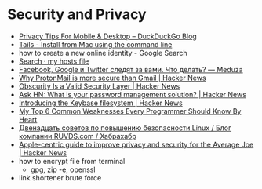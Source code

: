 # Security and Privacy
- [Privacy Tips For Mobile & Desktop – DuckDuckGo Blog](https://spreadprivacy.com/privacy-tips/home)
- [Tails - Install from Mac using the command line](https://tails.boum.org/install/mac/usb/index.en.html)
- how to create a new online identity - Google Search
- [Search · my hosts file](https://github.com/search?utf8=%E2%9C%93&q=my+hosts+file&type=)
- [Facebook, Google и Twitter следят за вами. Что делать? — Meduza](https://meduza.io/slides/facebook-google-i-twitter-sledyat-za-vami-chto-delat)
- [Why ProtonMail is more secure than Gmail | Hacker News](https://news.ycombinator.com/item?id=15532860)
- [Obscurity Is a Valid Security Layer | Hacker News](https://news.ycombinator.com/item?id=15541792)
- [Ask HN: What is your password management solution? | Hacker News](https://news.ycombinator.com/item?id=14776620)
- [Introducing the Keybase filesystem | Hacker News](https://news.ycombinator.com/item?id=11037257)
- [My Top 6 Common Weaknesses Every Programmer Should Know By Heart](https://www.ynonperek.com/2017/11/09/5-common-weaknesses-every-programmer-should-know/amp/)
- [Двенадцать советов по повышению безопасности Linux / Блог компании RUVDS.com / Хабрахабр](https://habrahabr.ru/company/ruvds/blog/343892/)
- [Apple-centric guide to improve privacy and security for the Average Joe | Hacker News](https://news.ycombinator.com/item?id=15993392)
- how to encrypt file from terminal
    - gpg, zip -e, openssl
- link shortener brute force
